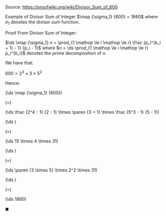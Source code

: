# 

Source: https://proofwiki.org/wiki/Divisor_Sum_of_600

Example of Divisor Sum of Integer
$\map {\sigma_1} {600} = 1860$
where $\sigma_1$ denotes the divisor sum function.


Proof
From Divisor Sum of Integer:

$\ds \map {\sigma_1} n = \prod_{1 \mathop \le i \mathop \le r} \frac {p_i^{k_i + 1} - 1} {p_i - 1}$
where $n = \ds \prod_{1 \mathop \le i \mathop \le r} p_i^{k_i}$ denotes the prime decomposition of $n$.

We have that:

$600 = 2^3 \times 3 \times 5^2$

Hence:














\(\ds \map {\sigma_1} {600}\)

\(=\)







\(\ds \frac {2^4 - 1} {2 - 1} \times \paren {3 + 1} \times \frac {5^3 - 1} {5 - 1}\)




















\(\ds \)

\(=\)







\(\ds 15 \times 4 \times 31\)




















\(\ds \)

\(=\)







\(\ds \paren {3 \times 5} \times 2^2 \times 31\)




















\(\ds \)

\(=\)







\(\ds 1860\)









$\blacksquare$





